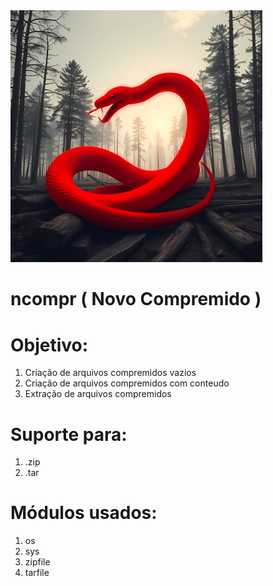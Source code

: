 <img src="img.png" alt='imagem de capa' style="width:80%; height: 80%;">

# ncompr ( Novo Compremido )

# Objetivo:
1. Criação de arquivos compremidos vazios
2. Criação de arquivos compremidos com conteudo
3. Extração de arquivos compremidos

# Suporte para:
1. .zip
2. .tar

# Módulos usados:
1. os
2. sys
3. zipfile
4. tarfile
